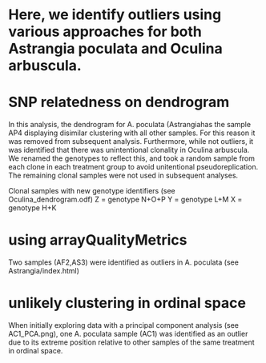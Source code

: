 # Here, we identify outliers using various approaches for both Astrangia poculata and Oculina arbuscula.

# SNP relatedness on dendrogram
In this analysis, the dendrogram for A. poculata (Astrangiahas the sample AP4 displaying disimilar clustering with all other samples. For this reason it was removed from subsequent analysis. Furthermore, while not outliers, it was identified that there was unintentional clonality in Oculina arbuscula. We renamed the genotypes to reflect this, and took a random sample from each clone in each treatment group to avoid unitentional pseudoreplication. The remaining clonal samples were not used in subsequent analyses.

Clonal samples with new genotype identifiers (see Oculina_dendrogram.odf)
Z = genotype N+O+P
Y = genotype L+M
X = genotype H+K

# using arrayQualityMetrics
Two samples (AF2,AS3) were identified as outliers in A. poculata (see Astrangia/index.html)

# unlikely clustering in ordinal space
When initially exploring data with a principal component analysis (see AC1_PCA.png), one A. poculata sample (AC1) was identified as an outlier due to its extreme position relative to other samples of the same treatment in ordinal space. 